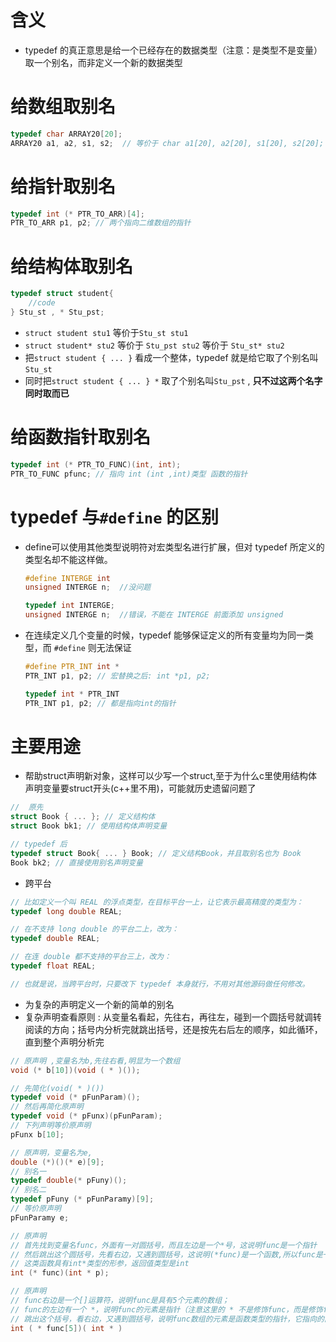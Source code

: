 # 含义
- typedef 的真正意思是给一个已经存在的数据类型（注意：是类型不是变量）取一个别名，而非定义一个新的数据类型

# 给数组取别名
```c
typedef char ARRAY20[20];
ARRAY20 a1, a2, s1, s2;  // 等价于 char a1[20], a2[20], s1[20], s2[20];
```

# 给指针取别名
```c
typedef int (* PTR_TO_ARR)[4];
PTR_TO_ARR p1, p2; // 两个指向二维数组的指针
```

# 给结构体取别名
```c
typedef struct student{
    //code
} Stu_st , * Stu_pst;
```
- `struct student stu1` 等价于`Stu_st stu1`
- `struct student* stu2` 等价于 `Stu_pst stu2` 等价于 `Stu_st* stu2`
- 把`struct student { ... }` 看成一个整体，typedef 就是给它取了个别名叫`Stu_st`
- 同时把`struct student { ... } *` 取了个别名叫`Stu_pst` , **只不过这两个名字同时取而已**

# 给函数指针取别名
```c
typedef int (* PTR_TO_FUNC)(int, int);
PTR_TO_FUNC pfunc; // 指向 int (int ,int)类型 函数的指针
```

# typedef 与`#define` 的区别
- define可以使用其他类型说明符对宏类型名进行扩展，但对 typedef 所定义的类型名却不能这样做。
    ```c
    #define INTERGE int
    unsigned INTERGE n;  //没问题

    typedef int INTERGE;
    unsigned INTERGE n;  //错误，不能在 INTERGE 前面添加 unsigned
    ```

- 在连续定义几个变量的时候，typedef 能够保证定义的所有变量均为同一类型，而 `#define` 则无法保证
    ```c
    #define PTR_INT int *
    PTR_INT p1, p2; // 宏替换之后: int *p1, p2;

    typedef int * PTR_INT
    PTR_INT p1, p2; // 都是指向int的指针
    ```

# 主要用途
- 帮助struct声明新对象，这样可以少写一个struct,至于为什么c里使用结构体声明变量要struct开头(c++里不用)，可能就历史遗留问题了

```c
//  原先
struct Book { ... }; // 定义结构体
struct Book bk1; // 使用结构体声明变量

// typedef 后
typedef struct Book{ ... } Book; // 定义结构Book，并且取别名也为 Book
Book bk2; // 直接使用别名声明变量
```
- 跨平台

```c
// 比如定义一个叫 REAL 的浮点类型，在目标平台一上，让它表示最高精度的类型为：
typedef long double REAL;

// 在不支持 long double 的平台二上，改为：
typedef double REAL;

// 在连 double 都不支持的平台三上，改为：
typedef float REAL;

// 也就是说，当跨平台时，只要改下 typedef 本身就行，不用对其他源码做任何修改。
```

- 为复杂的声明定义一个新的简单的别名
- 复杂声明查看原则 : 从变量名看起，先往右，再往左，碰到一个圆括号就调转阅读的方向；括号内分析完就跳出括号，还是按先右后左的顺序，如此循环，直到整个声明分析完

```c
// 原声明 ,变量名为b,先往右看,明显为一个数组
void (* b[10])(void ( * )());

// 先简化(void( * )())
typedef void (* pFunParam)();
// 然后再简化原声明
typedef void (* pFunx)(pFunParam);
// 下列声明等价原声明
pFunx b[10];

// 原声明，变量名为e,
double (*)()(* e)[9];
// 别名一
typedef double(* pFuny)();
// 别名二
typedef pFuny (* pFunParamy)[9];
// 等价原声明
pFunParamy e;

// 原声明
// 首先找到变量名func，外面有一对圆括号，而且左边是一个*号，这说明func是一个指针
// 然后跳出这个圆括号，先看右边，又遇到圆括号，这说明(*func)是一个函数,所以func是一个指向这类函数的指针，即函数指针
// 这类函数具有int*类型的形参，返回值类型是int
int (* func)(int * p);

// 原声明
// func右边是一个[]运算符，说明func是具有5个元素的数组；
// func的左边有一个 *，说明func的元素是指针（注意这里的 * 不是修饰func，而是修饰func[5]的，原因是[]运算符优先级比 * 高，func先跟[]结合）
// 跳出这个括号，看右边，又遇到圆括号，说明func数组的元素是函数类型的指针，它指向的函数具有 int * 类型的形参，返回值类型为int
int ( * func[5])( int * )
```
